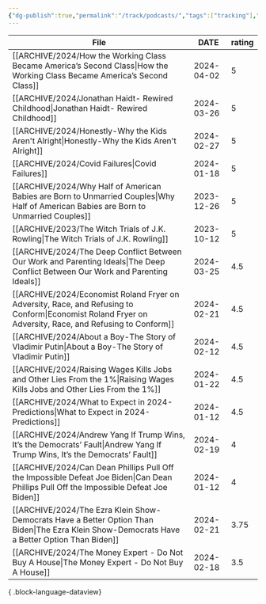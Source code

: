 ```yaml
---
{"dg-publish":true,"permalink":"/track/podcasts/","tags":["tracking"],"noteIcon":"","created":"2024-04-02 14:27","updated":"2024-04-02 14:28"}
---
```


| File                                                                                                                                                       | DATE       | rating |
| ---------------------------------------------------------------------------------------------------------------------------------------------------------- | ---------- | ------ |
| [[ARCHIVE/2024/How the Working Class Became America’s Second Class\|How the Working Class Became America’s Second Class]]                               | 2024-04-02 | 5      |
| [[ARCHIVE/2024/Jonathan Haidt- Rewired Childhood\|Jonathan Haidt- Rewired Childhood]]                                                                   | 2024-03-26 | 5      |
| [[ARCHIVE/2024/Honestly-Why the Kids Aren't Alright\|Honestly-Why the Kids Aren't Alright]]                                                             | 2024-02-27 | 5      |
| [[ARCHIVE/2024/Covid Failures\|Covid Failures]]                                                                                                         | 2024-01-18 | 5      |
| [[ARCHIVE/2024/Why Half of American Babies are Born to Unmarried Couples\|Why Half of American Babies are Born to Unmarried Couples]]                   | 2023-12-26 | 5      |
| [[ARCHIVE/2023/The Witch Trials of J.K. Rowling\|The Witch Trials of J.K. Rowling]]                                                                     | 2023-10-12 | 5      |
| [[ARCHIVE/2024/The Deep Conflict Between Our Work and Parenting Ideals\|The Deep Conflict Between Our Work and Parenting Ideals]]                       | 2024-03-25 | 4.5    |
| [[ARCHIVE/2024/Economist Roland Fryer on Adversity, Race, and Refusing to Conform\|Economist Roland Fryer on Adversity, Race, and Refusing to Conform]] | 2024-02-21 | 4.5    |
| [[ARCHIVE/2024/About a Boy-The Story of Vladimir Putin\|About a Boy-The Story of Vladimir Putin]]                                                       | 2024-02-12 | 4.5    |
| [[ARCHIVE/2024/Raising Wages Kills Jobs and Other Lies From the 1%\|Raising Wages Kills Jobs and Other Lies From the 1%]]                               | 2024-01-22 | 4.5    |
| [[ARCHIVE/2024/What to Expect in 2024- Predictions\|What to Expect in 2024- Predictions]]                                                               | 2024-01-12 | 4.5    |
| [[ARCHIVE/2024/Andrew Yang If Trump Wins, It’s the Democrats’ Fault\|Andrew Yang If Trump Wins, It’s the Democrats’ Fault]]                             | 2024-02-19 | 4      |
| [[ARCHIVE/2024/Can Dean Phillips Pull Off the Impossible Defeat Joe Biden\|Can Dean Phillips Pull Off the Impossible Defeat Joe Biden]]                 | 2024-01-12 | 4      |
| [[ARCHIVE/2024/The Ezra Klein Show-Democrats Have a Better Option Than Biden\|The Ezra Klein Show-Democrats Have a Better Option Than Biden]]           | 2024-02-21 | 3.75   |
| [[ARCHIVE/2024/The Money Expert - Do Not Buy A House\|The Money Expert - Do Not Buy A House]]                                                           | 2024-02-18 | 3.5    |

{ .block-language-dataview}

